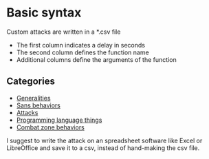 # Basic syntax
Custom attacks are written in a *.csv file
* The first column indicates a delay in seconds
* The second column defines the function name
* Additional columns define the arguments of the function

## Categories
* [Generalities](Generalities.md)
* [Sans behaviors](Sans.md)
* [Attacks](Attacks.md)
* [Programming language things](Programming.md)
* [Combat zone behaviors](Combat.md)

I suggest to write the attack on an spreadsheet software like Excel or LibreOffice and save it to a csv, instead of hand-making the csv file.
